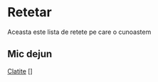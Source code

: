 # Retetar

Aceasta este lista de retete pe care o cunoastem

## Mic dejun

[Clatite](./retete/clatite.md)
[]